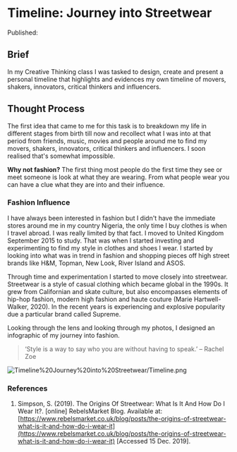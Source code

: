 # Timeline: Journey into Streetwear

Published: 

## Brief

In my Creative Thinking class I was tasked to design, create and present a personal timeline that highlights and evidences my own timeline of movers, shakers, innovators, critical thinkers and influencers. 

## Thought Process

The first idea that came to me for this task is to breakdown my life in different stages from birth till now and recollect what I was into at that period from friends, music, movies and people around me to find my movers, shakers, innovators, critical thinkers and influencers. I soon realised that's somewhat impossible. 

**Why not fashion?** The first thing most people do the first time they see or meet someone is look at what they are wearing. From what people wear you can have a clue what they are into and their influence.

### Fashion Influence

I have always been interested in fashion but I didn't have the immediate stores around me in my country Nigeria, the only time I buy clothes is when I travel abroad. I was really limited by that fact. I moved to United Kingdom September 2015 to study. That was when I started investing and experimenting to find my style in clothes and shoes I wear. I started by looking into what was in trend in fashion and shopping pieces off high street brands like H&M, Topman, New Look, River Island and ASOS. 

Through time and experimentation I started to move closely into streetwear. Streetwear is a style of casual clothing which became global in the 1990s. It grew from Californian and skate culture, but also encompasses elements of hip-hop fashion, modern high fashion and haute couture (Marie Hartwell-Walker, 2020). In the recent years is experiencing and explosive popularity due a particular brand called Supreme. 

Looking through the lens and looking through my photos, I designed an infographic of my journey into fashion.

> ‘Style is a way to say who you are without having to speak.’ – Rachel Zoe

![Timeline%20Journey%20into%20Streetwear/Timeline.png](Timeline%20Journey%20into%20Streetwear/Timeline.png)

### References

1. Simpson, S. (2019). The Origins Of Streetwear: What Is It And How Do I Wear It?. [online] RebelsMarket Blog. Available at: [https://www.rebelsmarket.co.uk/blog/posts/the-origins-of-streetwear-what-is-it-and-how-do-i-wear-it](https://www.rebelsmarket.co.uk/blog/posts/the-origins-of-streetwear-what-is-it-and-how-do-i-wear-it) [Accessed 15 Dec. 2019].